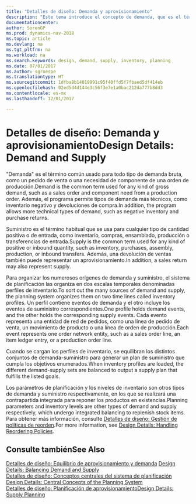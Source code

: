```yaml
---
title: "Detalles de diseño: Demanda y aprovisionamiento"
description: "Este tema introduce el concepto de demanda, que es el término común usado para todo tipo de demanda bruta, como un pedido de venta o una necesidad de componente de una orden de producción."
documentationcenter: 
author: SorenGP
ms.prod: dynamics-nav-2018
ms.topic: article
ms.devlang: na
ms.tgt_pltfrm: na
ms.workload: na
ms.search.keywords: design, demand, supply, inventory, planning
ms.date: 07/01/2017
ms.author: sgroespe
ms.translationtype: HT
ms.sourcegitcommit: 1dfba8b14019991c95f40ffd5f7fbaed5df414eb
ms.openlocfilehash: 02ed5d4d144e3c56f3e7e1a0bac212da777b8dd3
ms.contentlocale: es-mx
ms.lasthandoff: 12/01/2017

---
```

# <a name="design-details-demand-and-supply"></a><span data-ttu-id="9a3ef-103">Detalles de diseño: Demanda y aprovisionamiento</span><span class="sxs-lookup"><span data-stu-id="9a3ef-103">Design Details: Demand and Supply</span></span>
<span data-ttu-id="9a3ef-104">"Demanda" es el término común usado para todo tipo de demanda bruta, como un pedido de venta o una necesidad de componente de una orden de producción.</span><span class="sxs-lookup"><span data-stu-id="9a3ef-104">Demand is the common term used for any kind of gross demand, such as a sales order and component need from a production order.</span></span> <span data-ttu-id="9a3ef-105">Además, el programa permite tipos de demanda más técnicos, como inventario negativo y devoluciones de compra.</span><span class="sxs-lookup"><span data-stu-id="9a3ef-105">In addition, the program allows more technical types of demand, such as negative inventory and purchase returns.</span></span>  
  
<span data-ttu-id="9a3ef-106">Suministro es el término habitual que se usa para cualquier tipo de cantidad positiva o de entrada, como inventario, compras, ensamblado, producción o transferencias de entrada.</span><span class="sxs-lookup"><span data-stu-id="9a3ef-106">Supply is the common term used for any kind of positive or inbound quantity, such as inventory, purchases, assembly, production, or inbound transfers.</span></span> <span data-ttu-id="9a3ef-107">Además, una devolución de ventas también puede representar un aprovisionamiento.</span><span class="sxs-lookup"><span data-stu-id="9a3ef-107">In addition, a sales return may also represent supply.</span></span>  
  
<span data-ttu-id="9a3ef-108">Para organizar los numerosos orígenes de demanda y suministro, el sistema de planificación las organiza en dos escalas temporales denominadas perfiles de inventario.</span><span class="sxs-lookup"><span data-stu-id="9a3ef-108">To sort out the many sources of demand and supply, the planning system organizes them on two time lines called inventory profiles.</span></span> <span data-ttu-id="9a3ef-109">Un perfil contiene eventos de demanda y el otro incluye los eventos de suministro correspondientes.</span><span class="sxs-lookup"><span data-stu-id="9a3ef-109">One profile holds demand events, and the other holds the corresponding supply events.</span></span> <span data-ttu-id="9a3ef-110">Cada evento representa una entidad de red de pedidos, como una línea de pedido de venta, un movimiento de producto o una línea de orden de producción.</span><span class="sxs-lookup"><span data-stu-id="9a3ef-110">Each event represents one order network entity, such as a sales order line, an item ledger entry, or a production order line.</span></span>  
  
<span data-ttu-id="9a3ef-111">Cuando se cargan los perfiles de inventario, se equilibran los distintos conjuntos de demanda-suministro para generar un plan de suministro que cumpla los objetivos enumerados.</span><span class="sxs-lookup"><span data-stu-id="9a3ef-111">When inventory profiles are loaded, the different demand-supply sets are balanced to output a supply plan that fulfills the listed goals.</span></span>  
  
<span data-ttu-id="9a3ef-112">Los parámetros de planificación y los niveles de inventario son otros tipos de demanda y suministro respectivamente, en los que se realizará una contrapartida integrada para reponer los productos en existencias.</span><span class="sxs-lookup"><span data-stu-id="9a3ef-112">Planning parameters and inventory levels are other types of demand and supply respectively, which undergo integrated balancing to replenish stock items.</span></span> <span data-ttu-id="9a3ef-113">Para obtener más información, consulte [Detalles de diseño: Gestión de políticas de reorden](design-details-handling-reordering-policies.md).</span><span class="sxs-lookup"><span data-stu-id="9a3ef-113">For more information, see [Design Details: Handling Reordering Policies](design-details-handling-reordering-policies.md).</span></span>  
  
## <a name="see-also"></a><span data-ttu-id="9a3ef-114">Consulte también</span><span class="sxs-lookup"><span data-stu-id="9a3ef-114">See Also</span></span>  
<span data-ttu-id="9a3ef-115">[Detalles de diseño: Equilibrio de aprovisionamiento y demanda](design-details-balancing-demand-and-supply.md) </span><span class="sxs-lookup"><span data-stu-id="9a3ef-115">[Design Details: Balancing Demand and Supply](design-details-balancing-demand-and-supply.md) </span></span>  
<span data-ttu-id="9a3ef-116">[Detalles de diseño: Conceptos centrales del sistema de planificación](design-details-central-concepts-of-the-planning-system.md) </span><span class="sxs-lookup"><span data-stu-id="9a3ef-116">[Design Details: Central Concepts of the Planning System](design-details-central-concepts-of-the-planning-system.md) </span></span>  
[<span data-ttu-id="9a3ef-117">Detalles de diseño: Planificación de aprovisionamiento</span><span class="sxs-lookup"><span data-stu-id="9a3ef-117">Design Details: Supply Planning</span></span>](design-details-supply-planning.md)
